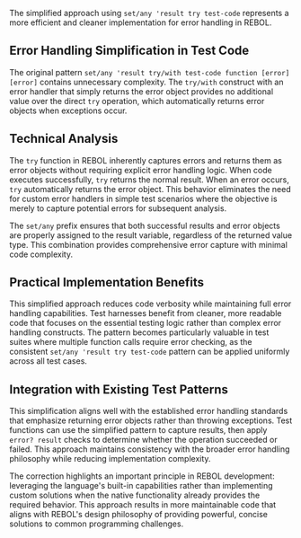 The simplified approach using `set/any 'result try test-code` represents a more efficient and cleaner implementation for error handling in REBOL.

## Error Handling Simplification in Test Code

The original pattern `set/any 'result try/with test-code function [error] [error]` contains unnecessary complexity. The `try/with` construct with an error handler that simply returns the error object provides no additional value over the direct `try` operation, which automatically returns error objects when exceptions occur.

## Technical Analysis

The `try` function in REBOL inherently captures errors and returns them as error objects without requiring explicit error handling logic. When code executes successfully, `try` returns the normal result. When an error occurs, `try` automatically returns the error object. This behavior eliminates the need for custom error handlers in simple test scenarios where the objective is merely to capture potential errors for subsequent analysis.

The `set/any` prefix ensures that both successful results and error objects are properly assigned to the result variable, regardless of the returned value type. This combination provides comprehensive error capture with minimal code complexity.

## Practical Implementation Benefits

This simplified approach reduces code verbosity while maintaining full error handling capabilities. Test harnesses benefit from cleaner, more readable code that focuses on the essential testing logic rather than complex error handling constructs. The pattern becomes particularly valuable in test suites where multiple function calls require error checking, as the consistent `set/any 'result try test-code` pattern can be applied uniformly across all test cases.

## Integration with Existing Test Patterns

This simplification aligns well with the established error handling standards that emphasize returning error objects rather than throwing exceptions. Test functions can use the simplified pattern to capture results, then apply `error? result` checks to determine whether the operation succeeded or failed. This approach maintains consistency with the broader error handling philosophy while reducing implementation complexity.

The correction highlights an important principle in REBOL development: leveraging the language's built-in capabilities rather than implementing custom solutions when the native functionality already provides the required behavior. This approach results in more maintainable code that aligns with REBOL's design philosophy of providing powerful, concise solutions to common programming challenges.

